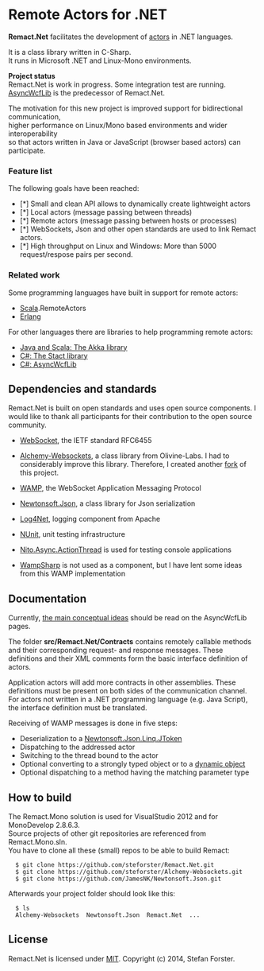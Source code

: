 Remote Actors for .NET
======================

**Remact.Net** facilitates the development of [actors](http://en.wikipedia.org/wiki/Actor_model) in .NET languages.

It is a class library written in C-Sharp.  
It runs in Microsoft .NET and Linux-Mono environments.  

**Project status**  
Remact.Net is work in progress. Some integration test are running.  
[AsyncWcfLib](http://sourceforge.net/projects/asyncwcflib/) is the predecessor of Remact.Net.

The motivation for this new project is improved support for bidirectional communication,  
higher performance on Linux/Mono based environments and wider interoperability  
so that actors written in Java or JavaScript (browser based actors) can participate.



### Feature list

The following goals have been reached:

- [*] Small and clean API allows to dynamically create lightweight actors
- [*] Local actors (message passing between threads)
- [*] Remote actors (message passing between hosts or processes)
- [*] WebSockets, Json and other open standards are used to link Remact actors.
- [*] High throughput on Linux and Windows: More than 5000 request/respose pairs per second.



### Related work

Some programming languages have built in support for remote actors:

* [Scala](http://www.scala-lang.org/).RemoteActors
* [Erlang](http://www.erlang.org/)

For other languages there are libraries to help programming remote actors:

* [Java and Scala: The Akka library](http://akka.io/)
* [C#: The Stact library](https://github.com/phatboyg/Stact)
* [C#: AsyncWcfLib](http://sourceforge.net/projects/asyncwcflib/)



Dependencies and standards
--------------------------
Remact.Net is built on open standards and uses open source components.
I would like to thank all participants for their contribution to the open source community.

* [WebSocket](http://tools.ietf.org/html/rfc6455), the IETF standard RFC6455

* [Alchemy-Websockets](https://github.com/Olivine-Labs/Alchemy-Websockets), a class library from Olivine-Labs.
  I had to considerably improve this library. Therefore, I created another [fork](https://github.com/steforster/Alchemy-Websockets.git) of this project.

* [WAMP](http://wamp.ws/), the WebSocket Application Messaging Protocol

* [Newtonsoft.Json](https://github.com/JamesNK/Newtonsoft.Json), a class library for Json serialization

* [Log4Net](http://logging.apache.org/log4net/), logging component from Apache

* [NUnit](http://www.nunit.org/), unit testing infrastructure

* [Nito.Async.ActionThread](http://nitoasync.codeplex.com/) is used for testing console applications

* [WampSharp](https://github.com/darkl/WampSharp) is not used as a component, but I have lent some ideas from this WAMP implementation



Documentation
-------------
Currently, [the main conceptual ideas](http://sourceforge.net/p/asyncwcflib/wiki/Actors/) should be read on the AsyncWcfLib pages.

The folder **src/Remact.Net/Contracts** contains remotely callable methods and their corresponding request- and response messages.
These definitions and their XML comments form the basic interface definition of actors.

Application actors will add more contracts in other assemblies. 
These definitions must be present on both sides of the communication channel.
For actors not written in a .NET programming language (e.g. Java Script), the interface definition must be translated. 

Receiving of WAMP messages is done in five steps:
* Deserialization to a [Newtonsoft.Json.Linq.JToken](http://weblog.west-wind.com/posts/2012/Aug/30/Using-JSONNET-for-dynamic-JSON-parsing)
* Dispatching to the addressed actor 
* Switching to the thread bound to the actor
* Optional converting to a strongly typed object or to a [dynamic object](http://msdn.microsoft.com/en-us/library/dd264736%28v=vs.110%29.aspx)
* Optional dispatching to a method having the matching parameter type



How to build
------------
The Remact.Mono solution is used for VisualStudio 2012 and for MonoDevelop 2.8.6.3.  
Source projects of other git repositories are referenced from Remact.Mono.sln.  
You have to clone all these (small) repos to be able to build Remact:

      $ git clone https://github.com/steforster/Remact.Net.git  
      $ git clone https://github.com/steforster/Alchemy-Websockets.git  
      $ git clone https://github.com/JamesNK/Newtonsoft.Json.git  

Afterwards your project folder should look like this:

      $ ls  
      Alchemy-Websockets  Newtonsoft.Json  Remact.Net  ...  



License
-------
Remact.Net is licensed under [MIT](http://www.opensource.org/licenses/mit-license.php).
Copyright (c) 2014, Stefan Forster.


